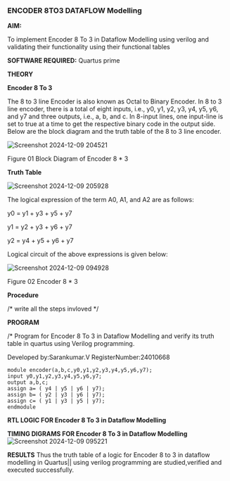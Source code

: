 ### ENCODER 8TO3 DATAFLOW Modelling

**AIM:**

To implement  Encoder 8 To 3 in Dataflow Modelling using verilog and validating their functionality using their functional tables

**SOFTWARE REQUIRED:** Quartus prime

**THEORY**

**Encoder 8 To 3**

The 8 to 3 line Encoder is also known as Octal to Binary Encoder. In 8 to 3 line encoder, there is a total of eight inputs, i.e., y0, y1, y2, y3, y4, y5, y6, and y7 and three outputs, i.e., a, b, and c. In 8-input lines, one input-line is set to true at a time to get the respective binary code in the output side. Below are the block diagram and the truth table of the 8 to 3 line encoder.

![Screenshot 2024-12-09 204521](https://github.com/user-attachments/assets/f8b697dd-f764-4506-ae07-828e87ce54c1)


Figure 01  Block Diagram of Encoder 8 * 3

**Truth Table**

![Screenshot 2024-12-09 205928](https://github.com/user-attachments/assets/96c51f9f-fffb-4a2b-827b-be071f59463c)


The logical expression of the term A0, A1, and A2 are as follows:

y0 = y1 + y3 + y5 + y7

y1 = y2 + y3 + y6 + y7

y2 = y4 + y5 + y6 + y7

Logical circuit of the above expressions is given below:

![Screenshot 2024-12-09 094928](https://github.com/user-attachments/assets/4fb4a0f7-075c-4e1d-af3c-09e8827c6873)


Figure 02  Encoder 8 * 3

**Procedure**

/* write all the steps invloved */

**PROGRAM**

/* Program for Encoder 8 To 3 in Dataflow Modelling and verify its truth table in quartus using Verilog programming. 

Developed by:Sarankumar.V RegisterNumber:24010668

```
module encoder(a,b,c,y0,y1,y2,y3,y4,y5,y6,y7);
input y0,y1,y2,y3,y4,y5,y6,y7;
output a,b,c;
assign a= ( y4 | y5 | y6 | y7);
assign b= ( y2 | y3 | y6 | y7);
assign c= ( y1 | y3 | y5 | y7);
endmodule
```

**RTL LOGIC FOR Encoder 8 To 3 in Dataflow Modelling**

**TIMING DIGRAMS FOR Encoder 8 To 3 in Dataflow Modelling**
![Screenshot 2024-12-09 095221](https://github.com/user-attachments/assets/6dd7d51d-010b-499e-abd7-e2ec7b5bf81b)

**RESULTS**
Thus the truth table of a logic for Encoder 8 to 3 in dataflow modelling in Quartus|| using verilog programming are studied,verified and executed successfully.



